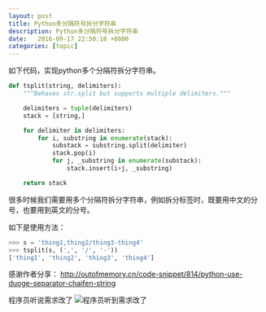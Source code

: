 ```yaml
---
layout: post
title: Python多分隔符号拆分字符串
description: Python多分隔符号拆分字符串
date:   2016-09-17 22:50:18 +0800 
categories: [topic]
---
```

如下代码，实现python多个分隔符拆分字符串。
```python
def tsplit(string, delimiters):
    """Behaves str.split but supports multiple delimiters."""

    delimiters = tuple(delimiters)
    stack = [string,]

    for delimiter in delimiters:
        for i, substring in enumerate(stack):
            substack = substring.split(delimiter)
            stack.pop(i)
            for j, _substring in enumerate(substack):
                stack.insert(i+j, _substring)

    return stack
```
很多时候我们需要用多个分隔符拆分字符串，例如拆分标签时，既要用中文的分号，也要用到英文的分号。

如下是使用方法：
```python
>>> s = 'thing1,thing2/thing3-thing4'
>>> tsplit(s, (',', '/', '-'))
['thing1', 'thing2', 'thing3', 'thing4']
```


感谢作者分享：
http://outofmemory.cn/code-snippet/814/python-use-duoge-separator-chaifen-string


程序员听说需求改了
![程序员听到需求改了](http://wx1.sinaimg.cn/mw690/e31930d3ly1fdcy57e898g206y06ex6p.gif)